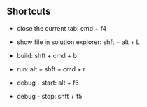 ## Shortcuts

* close the current tab: cmd + f4
* show file in solution explorer: shft + alt + L

* build: shft + cmd + b
* run: alt + shft + cmd + r
* debug - start: alt + f5
* debug - stop: shft + f5
